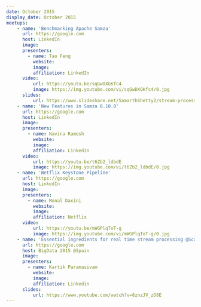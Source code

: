 ```yaml
---
date: October 2015
display_date: October 2015
meetups:
    - name: 'Benchmarking Apache Samza'
      url: https://google.com
      host: LinkedIn
      image: 
      presenters:
        - name: Tao Feng
          website: 
          image:
          affiliation: LinkedIn
      video:
          url: https://youtu.be/sqGwDXGKfc4
          image: https://img.youtube.com/vi/sqGwDXGKfc4/0.jpg
      slides:
          url: https://www.slideshare.net/SamarthShetty2/stream-processing-using-samza-sql
    - name: 'New Features in Samza 0.10.0'
      url: https://google.com
      host: LinkedIn
      image: 
      presenters:
        - name: Navina Ramesh
          website: 
          image:
          affiliation: LinkedIn
      video:
          url: https://youtu.be/t6Zb2_ldbdE
          image: https://img.youtube.com/vi/t6Zb2_ldbdE/0.jpg
    - name: 'Netflix Keystone Pipeline'
      url: https://google.com
      host: LinkedIn
      image: 
      presenters:
        - name: Monal Daxini 
          website: 
          image:
          affiliation: Netflix
      video:
          url: https://youtu.be/mWGPlqToT-g
          image: https://img.youtube.com/vi/mWGPlqToT-g/0.jpg
    - name: 'Essential ingredients for real time stream processing @Scale'
      url: https://google.com
      host: BigData 2015 @Spain
      image: 
      presenters:
        - name: Kartik Paramasivam
          website: 
          image:
          affiliation: Linkedin
      slides:
          url: https://www.youtube.com/watch?v=8znzJV_zD8E             
---
```

<!--
   Licensed to the Apache Software Foundation (ASF) under one or more
   contributor license agreements.  See the NOTICE file distributed with
   this work for additional information regarding copyright ownership.
   The ASF licenses this file to You under the Apache License, Version 2.0
   (the "License"); you may not use this file except in compliance with
   the License.  You may obtain a copy of the License at

       http://www.apache.org/licenses/LICENSE-2.0

   Unless required by applicable law or agreed to in writing, software
   distributed under the License is distributed on an "AS IS" BASIS,
   WITHOUT WARRANTIES OR CONDITIONS OF ANY KIND, either express or implied.
   See the License for the specific language governing permissions and
   limitations under the License.
-->